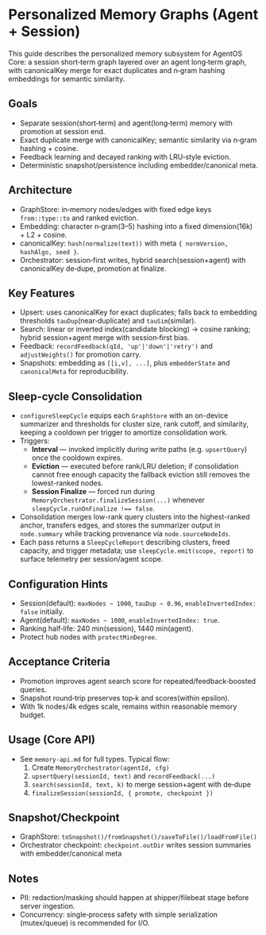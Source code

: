 # Personalized Memory Graphs (Agent + Session)

This guide describes the personalized memory subsystem for AgentOS Core: a session short‑term graph layered over an agent long‑term graph, with canonicalKey merge for exact duplicates and n‑gram hashing embeddings for semantic similarity.

## Goals

- Separate session(short‑term) and agent(long‑term) memory with promotion at session end.
- Exact duplicate merge with canonicalKey; semantic similarity via n‑gram hashing + cosine.
- Feedback learning and decayed ranking with LRU‑style eviction.
- Deterministic snapshot/persistence including embedder/canonical meta.

## Architecture

- GraphStore: in‑memory nodes/edges with fixed edge keys `from::type::to` and ranked eviction.
- Embedding: character n‑gram(3–5) hashing into a fixed dimension(16k) + L2 + cosine.
- canonicalKey: `hash(normalize(text))` with meta `{ normVersion, hashAlgo, seed }`.
- Orchestrator: session‑first writes, hybrid search(session+agent) with canonicalKey de‑dupe, promotion at finalize.

## Key Features

- Upsert: uses canonicalKey for exact duplicates; falls back to embedding thresholds `tauDup`(near‑duplicate) and `tauSim`(similar).
- Search: linear or inverted index(candidate blocking) → cosine ranking; hybrid session+agent merge with session‑first bias.
- Feedback: `recordFeedback(qId, 'up'|'down'|'retry')` and `adjustWeights()` for promotion carry.
- Snapshots: embedding as `[[i,v], ...]`, plus `embedderState` and `canonicalMeta` for reproducibility.

## Sleep-cycle Consolidation

- `configureSleepCycle` equips each `GraphStore` with an on-device summarizer and thresholds for cluster size, rank cutoff, and
  similarity, keeping a cooldown per trigger to amortize consolidation work.
- Triggers:
  - **Interval** — invoked implicitly during write paths (e.g. `upsertQuery`) once the cooldown expires.
  - **Eviction** — executed before rank/LRU deletion; if consolidation cannot free enough capacity the fallback eviction still
    removes the lowest-ranked nodes.
  - **Session Finalize** — forced run during `MemoryOrchestrator.finalizeSession(...)` whenever `sleepCycle.runOnFinalize !== false`.
- Consolidation merges low-rank query clusters into the highest-ranked anchor, transfers edges, and stores the summarizer output
  in `node.summary` while tracking provenance via `node.sourceNodeIds`.
- Each pass returns a `SleepCycleReport` describing clusters, freed capacity, and trigger metadata; use `sleepCycle.emit(scope,
  report)` to surface telemetry per session/agent scope.

## Configuration Hints

- Session(default): `maxNodes ~ 1000`, `tauDup ~ 0.96`, `enableInvertedIndex: false` initially.
- Agent(default): `maxNodes ~ 1000`, `enableInvertedIndex: true`.
- Ranking half‑life: 240 min(session), 1440 min(agent).
- Protect hub nodes with `protectMinDegree`.

## Acceptance Criteria

- Promotion improves agent search score for repeated/feedback‑boosted queries.
- Snapshot round‑trip preserves top‑k and scores(within epsilon).
- With 1k nodes/4k edges scale, remains within reasonable memory budget.

## Usage (Core API)

- See `memory-api.md` for full types. Typical flow:
  1. Create `MemoryOrchestrator(agentId, cfg)`
  2. `upsertQuery(sessionId, text)` and `recordFeedback(...)`
  3. `search(sessionId, text, k)` to merge session+agent with de‑dupe
  4. `finalizeSession(sessionId, { promote, checkpoint })`

## Snapshot/Checkpoint

- GraphStore: `toSnapshot()/fromSnapshot()/saveToFile()/loadFromFile()`
- Orchestrator checkpoint: `checkpoint.outDir` writes session summaries with embedder/canonical meta

## Notes

- PII: redaction/masking should happen at shipper/filebeat stage before server ingestion.
- Concurrency: single‑process safety with simple serialization (mutex/queue) is recommended for I/O.
